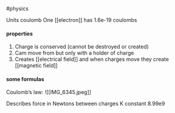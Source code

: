 #physics 

Units coulomb 
One [[electron]] has 1.6e-19 coulombs 

#### properties 
1. Charge is conserved (cannot be destroyed or created)
2. Cam move from but only with a holder of charge 
3. Creates [[electrical field]] and when charges move they create [[magnetic field]]


#### some formulas 
Coulomb’s law: 
![[IMG_6345.jpeg]]

Describes force in Newtons between charges 
K constant 8.99e9 
